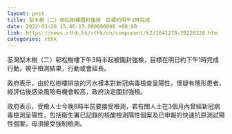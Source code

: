 ```yaml
---
layout: post
title: 梨木樹（二）邨松樹樓圍封強檢　目標約明午1時完成
date: 2022-03-28 15:46:13.000000000 +08:00
link: https://news.rthk.hk/rthk/ch/component/k2/1641278-20220328.htm
categories: rthk
---
```


荃灣梨木樹（二）邨松樹樓下午3時半起被圍封強檢，目標在明日約下午1時完成行動，視乎檢測結果，行動或會延長。
 
政府表示，由於松樹樓排放的污水樣本對新冠病毒檢查呈陽性，懷疑有隱形患者，經評估後感染風險有機會較高，政府決定圍封強檢。

政府表示，受檢人士今晚8時半前要接受檢測，若有關人士在3個月內曾經新冠病毒檢測呈陽性，包括衞生署已記錄的核酸檢測陽性個案及已申報的快速抗原測試陽性個案，毋須接受強制檢測。
